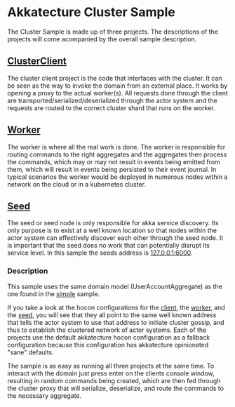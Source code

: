 # Akkatecture Cluster Sample

The Cluster Sample is made up of three projects. The descriptions of the projects will come acompanied by the overall sample description.

## [ClusterClient](https://github.com/Lutando/Akkatecture/tree/master/examples/cluster/Akkatecture.Examples.ClusterClient)

The cluster client project is the code that interfaces with the cluster. It can be seen as the way to invoke the domain from an external place. It works by opening a proxy to the actual worker(s). All requests done through the client are transported/serialized/deserialized through the actor system and the requests are routed to the correct cluster shard that runs on the worker.

## [Worker](https://github.com/Lutando/Akkatecture/tree/master/examples/cluster/Akkatecture.Examples.Worker)

The worker is where all the real work is done. The worker is responsible for routing commands to the right aggregates and the aggregates then process the commands, which may or may not result in events being emitted from them, which will result in events being persisted to their event journal. In typical scenarios the worker would be deployed in numerous nodes within a network on the cloud or in a kubernetes cluster.

## [Seed](https://github.com/Lutando/Akkatecture/tree/master/examples/cluster/Akkatecture.Examples.Seed)

The seed or seed node is only responsible for akka service discovery. Its only purpose is to exist at a well known location so that nodes within the actor system can effectively discover each other through the seed node. It is important that the seed does no work that can potentially disrupt its service level. In this sample the seeds address is [127.0.0.1:6000](https://github.com/Lutando/Akkatecture/blob/6dc8653e324931e61097a8f2dd48916706b16743/examples/cluster/Akkatecture.Examples.Seed/seed.conf#L6).

### Description

This sample uses the same domain model (UserAccountAggregate) as the one found in the [simple](https://github.com/Lutando/Akkatecture/tree/master/examples/simple/Akkatecture.Examples.UserAccount) sample.

If you take a look at the hocon configurations for the [client](https://github.com/Lutando/Akkatecture/tree/master/examples/cluster/Akkatecture.Examples.ClusterClient/client.conf), the [worker](https://github.com/Lutando/Akkatecture/tree/master/examples/cluster/Akkatecture.Examples.Worker/worker.conf), and the [seed](https://github.com/Lutando/Akkatecture/tree/master/examples/cluster/Akkatecture.Examples.Seed/seed.conf), you will see that they all point to the same well known address that tells the actor system to use that address to initiate cluster gossip, and thus to establish the clustered network of actor systems. Each of the projects use the default akkatecture hocon configuration as a fallback configuration because this configuration has akkatecture opinionated "sane" defaults.

The sample is as easy as running all three projects at the same time. To interact with the domain just press enter on the clients console window, resulting in random commands being created, which are then fed through the cluster proxy that will serialize, deserialize, and route the commands to the necessary aggregate.
